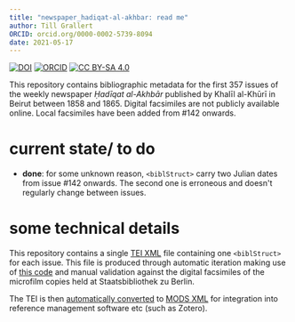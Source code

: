 ```yaml
---
title: "newspaper_hadiqat-al-akhbar: read me"
author: Till Grallert
ORCID: orcid.org/0000-0002-5739-8094
date: 2021-05-17
---
```


[![DOI](https://zenodo.org/badge/120906354.svg)](https://zenodo.org/badge/latestdoi/120906354) [![ORCID](https://orcid.org/sites/default/files/images/orcid_16x16.png)](https://orcid.org/0000-0002-5739-8094) [![CC BY-SA 4.0](https://i.creativecommons.org/l/by-sa/4.0/88x31.png)](http://creativecommons.org/licenses/by-sa/4.0/)

This repository contains bibliographic metadata for the first 357 issues of the weekly newspaper *Ḥadīqat al-Akhbār* published by Khalīl al-Khūrī in Beirut between 1858 and 1865. Digital facsimiles are not publicly available online. Local facsimiles have been added from #142 onwards.

# current state/ to do

- **done**: for some unknown reason, `<biblStruct>` carry two Julian dates from issue #142 onwards. The second one is erroneous and doesn't regularly change between issues.

# some technical details

This repository contains a single [TEI XML][source] file containing one `<biblStruct>` for each issue. This file is produced through automatic iteration making use of [this code](https://www.github.com/OpenArabicPE/generate_metadata-through-iteration) and manual validation against the digital facsimiles of the microfilm copies held at Staatsbibliothek zu Berlin.

The TEI is then [automatically converted](https://www.github.com/OpenArabicPE/convert_tei-to-mods) to [MODS XML][mods] for integration into reference management software etc (such as Zotero).


[source]: metadata/hadiqat-al-akhbar.TEIP5.xml
[mods]: metadata/hadiqat-al-akhbar.MODS.xml